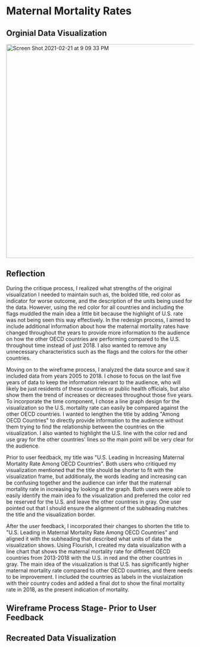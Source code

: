 # Maternal Mortality Rates

## Orginial Data Visualization

<img width="573" alt="Screen Shot 2021-02-21 at 9 09 33 PM" src="https://user-images.githubusercontent.com/78708179/108648393-1a913e80-7489-11eb-9d3c-b4fa63201faa.png">

## Reflection

During the critique process, I realized what strengths of the original visualization I needed to maintain such as, the bolded title, red color as indicator for worse outcome, and the description of the units being used for the data. However, using the red color for all countries and including the flags muddled the main idea a little bit because the highlight of U.S. rate was not being seen this way effectively. In the redesign process, I aimed to include additional information about how the maternal mortality rates have changed throughout the years to provide more information to the audience on how the other OECD countries are performing compared to the U.S. throughout time instead of just 2018. I also wanted to remove any unnecessary characteristics such as the flags and the colors for the other countries. 

Moving on to the wireframe process, I analyzed the data source and saw it included data from years 2005 to 2018. I chose to focus on the last five years of data to keep the information relevant to the audience, who will likely be just residents of these countries or public health officials, but also show them the trend of increases or decreases throughout those five years. To incorporate the time component, I chose a line graph design for the visualization so the U.S. mortality rate can easily be compared against the other OECD countries. I wanted to lengthen the title by adding "Among OECD Countries" to directly provide information to the audience without them trying to find the relationship between the countries on the visualization. I also wanted to highlight the U.S. line with the color red and use gray for the other countries' lines so the main point will be very clear for the audience.

Prior to user feedback, my title was "U.S. Leading in Increasing Maternal Mortality Rate Among OECD Countries". Both users who critiqued my visualization mentioned that the title should be shorter to fit with the visualization frame, but additionaly, the words leading and increasing can be confusing together and the audience can infer that the maternal mortality rate in increasing by looking at the graph. Both users were able to easily identify the main idea fo the visualization and preferred the color red be reserved for the U.S. and leave the other countries in gray. One user pointed out that I should ensure the alignment of the subheading matches the title and the visualization border. 

After the user feedback, I incorporated their changes to shorten the title to "U.S. Leading in Maternal Mortality Rate Among OECD Countries" and aligned it with the subheading that described what units of data the visualization shows. Using Flourish, I created my data visualization with a line chart that shows the maternal mortality rate for different OECD countries from 2013-2018 with the U.S. in red and the other countries in gray. The main idea of the visualization is that U.S. has significantly higher maternal mortality rate compared to other OECD countries, and there needs to be improvement. I included the countries as labels in the viuslaization with their country codes and added a final dot to show the final mortality rate in 2018, as the present indication of mortality. 

## Wireframe Process Stage- Prior to User Feedback



## Recreated Data Visualization

<div class="flourish-embed flourish-chart" data-src="visualisation/5360452"><script src="https://public.flourish.studio/resources/embed.js"></script></div>
